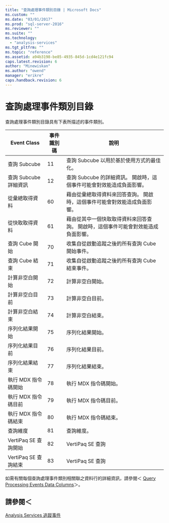 ```yaml
---
title: "查詢處理事件類別目錄 | Microsoft Docs"
ms.custom: ""
ms.date: "03/01/2017"
ms.prod: "sql-server-2016"
ms.reviewer: ""
ms.suite: ""
ms.technology: 
  - "analysis-services"
ms.tgt_pltfrm: ""
ms.topic: "reference"
ms.assetid: a94b3198-be85-4935-845d-1cd4e121fc94
caps.latest.revision: 6
author: "Minewiskan"
ms.author: "owend"
manager: "erikre"
caps.handback.revision: 6
---
```

# 查詢處理事件類別目錄
  查詢處理事件類別目錄具有下表所描述的事件類別。  
  
|**Event Class**|**事件識別碼**|**說明**|  
|---------------------|------------------|---------------------|  
|查詢 Subcube|11|查詢 Subcube 以用於基於使用方式的最佳化。|  
|查詢 Subcube 詳細資訊|12|查詢 Subcube 的詳細資訊。 開啟時，這個事件可能會對效能造成負面影響。|  
|從彙總取得資料|60|藉由從彙總取得資料來回答查詢。 開啟時，這個事件可能會對效能造成負面影響。|  
|從快取取得資料|61|藉由從其中一個快取取得資料來回答查詢。 開啟時，這個事件可能會對效能造成負面影響。|  
|查詢 Cube 開始|70|收集自從啟動追蹤之後的所有查詢 Cube 開始事件。|  
|查詢 Cube 結束|71|收集自從啟動追蹤之後的所有查詢 Cube 結束事件。|  
|計算非空白開始|72|計算非空白開始。|  
|計算非空白目前|73|計算非空白目前。|  
|計算非空白結束|74|計算非空白結束。|  
|序列化結果開始|75|序列化結果開始。|  
|序列化結果目前|76|序列化結果目前。|  
|序列化結果結束|77|序列化結果結束。|  
|執行 MDX 指令碼開始|78|執行 MDX 指令碼開始。|  
|執行 MDX 指令碼目前|79|執行 MDX 指令碼目前。|  
|執行 MDX 指令碼結束|80|執行 MDX 指令碼結束。|  
|查詢維度|81|查詢維度。|  
|VertiPaq SE 查詢開始|82|VertiPaq SE 查詢|  
|VertiPaq SE 查詢結束|83|VertiPaq SE 查詢|  
  
 如需有關每個查詢處理事件類別相關聯之資料行的詳細資訊，請參閱＜ [Query Processing Events Data Columns](../../analysis-services/trace-events/query-processing-events-data-columns.md)＞。  
  
## 請參閱＜  
 [Analysis Services 追蹤事件](../../analysis-services/trace-events/analysis-services-trace-events.md)  
  
  